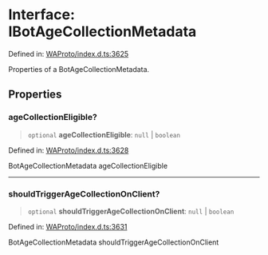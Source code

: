 # Interface: IBotAgeCollectionMetadata

Defined in: [WAProto/index.d.ts:3625](https://github.com/Fokusdotid/bail/blob/8b525f9ebcc20cb9acd0f880b6ad58976e38b117/WAProto/index.d.ts#L3625)

Properties of a BotAgeCollectionMetadata.

## Properties

### ageCollectionEligible?

> `optional` **ageCollectionEligible**: `null` \| `boolean`

Defined in: [WAProto/index.d.ts:3628](https://github.com/Fokusdotid/bail/blob/8b525f9ebcc20cb9acd0f880b6ad58976e38b117/WAProto/index.d.ts#L3628)

BotAgeCollectionMetadata ageCollectionEligible

***

### shouldTriggerAgeCollectionOnClient?

> `optional` **shouldTriggerAgeCollectionOnClient**: `null` \| `boolean`

Defined in: [WAProto/index.d.ts:3631](https://github.com/Fokusdotid/bail/blob/8b525f9ebcc20cb9acd0f880b6ad58976e38b117/WAProto/index.d.ts#L3631)

BotAgeCollectionMetadata shouldTriggerAgeCollectionOnClient
